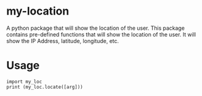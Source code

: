 # my-location
A python package that will show the location of the user.
This package contains pre-defined functions that will show the location of the user.
It will show the IP Address, latitude, longitude, etc.

# Usage
```
import my_loc
print (my_loc.locate([arg]))
```
